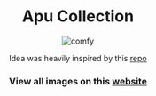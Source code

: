 <h1 align="center">Apu Collection</h1>
<p align="center">
  <img src="https://i.imgur.com/AQhE3Pp.png" alt="comfy"/>
</p>
<p align="center">
Idea was heavily inspired by this <a href="https://github.com/linuxdotexe/nordic-wallpapers">repo</a>
</p>
<h3 align="center">
  View all images on this <a href="https://macawls.dev/apu-gallery/">website</a>
</h3>
